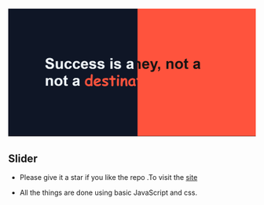 
![](./Screenshot%20(9).png)
## Slider
- Please give it a star if you like the repo .To visit the [site]()

- All the things are done using basic JavaScript and css.